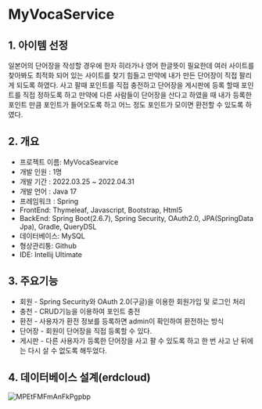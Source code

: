 # MyVocaService
## 1. 아이템 선정
일본어의 단어장을 작성할 경우에 한자 히라가나 영어 한글뜻이 필요한데 여러 사이트를 찾아봐도 최적화 되어 있는 사이트를 찾기 힘들고 만약에 내가 만든 단어장이
직접 팔리게 되도록 하였다. 사고 팔때 포인트를 직접 충전하고 단어장을 게시판에 등록 할때 포인트를 직접 정하도록 하고 만약에 다른 사람들이 단어장을 산다고 하였을 때
내가 등록한 포인트 만큼 포인트가 들어오도록 하고 어느 정도 포인트가 모이면 환전할 수 있도록 하였다.

## 2. 개요
+ 프로젝트 이름: MyVocaSearvice
+ 개발 인원 : 1명
+ 개발 기간 : 2022.03.25 ~ 2022.04.31
+ 개발 언어 : Java 17
+ 프레임워크 : Spring
+ FrontEnd: Thymeleaf, Javascript, Bootstrap, Html5
+ BackEnd: Spring Boot(2.6.7), Spring Security, OAuth2.0, JPA(SpringData Jpa), Gradle, QueryDSL
+ 데이터베이스: MySQL
+ 형상관리퉁: Github
+ IDE: Intellij Ultimate

## 3. 주요기능
  + 회원 - Spring Security와 OAuth 2.0(구글)을 이용한 회원가입 및 로그인 처리
  + 충천 - CRUD기능을 이용하여 포인트 충전
  + 환전 - 사용자가 환전 정보를 등록하면 admin이 확인하여 환전하는 방식
  + 단어장 - 회원이 단어장을 직접 등록할 수 있다.
  + 게시판 - 다른 사용자가 등록한 단어장을 사고 팔 수 있도록 하고 한 번 사고 난 뒤에는 다시 살 수 없도록 해두었다.

## 4. 데이터베이스 설계(erdcloud)
![MPEtFMFmAnFkPgpbp](https://user-images.githubusercontent.com/22268579/165894074-0b6b22f8-c070-465a-a0d0-5e2becbb88fd.png)

